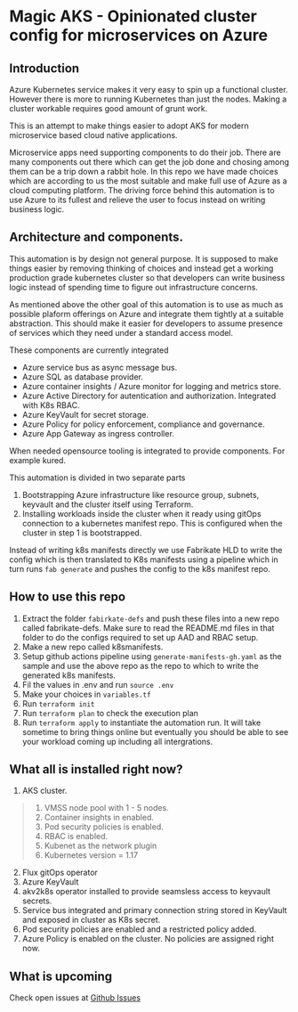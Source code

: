Magic AKS - Opinionated cluster config for microservices on Azure
===================================================================

## Introduction

Azure Kubernetes service makes it very easy to spin up a functional cluster. However there is more to running Kubernetes than just the nodes. Making a cluster workable requires good amount of grunt work.

This is an attempt to make things easier to adopt AKS for modern microservice based cloud native applications.

Microservice apps need supporting components to do their job. There are many components out there which can get the job done and chosing among them can be a trip down a rabbit hole. In this repo we have made choices which are according to us the most suitable and make full use of Azure as a cloud computing platform. The driving force behind this automation is to use Azure to its fullest and relieve the user to focus instead on writing business logic.

## Architecture and components.

This automation is by design not general purpose. It is supposed to make things easier by removing thinking of choices and instead get a working production grade kubernetes cluster so that developers can write business logic instead of spending time to figure out infrastructure concerns.

As mentioned above the other goal of this automation is to use as much as possible plaform offerings on Azure and integrate them tightly at a suitable abstraction. This should make it easier for developers to assume presence of services which they need under a standard access model.

These components are currently integrated

* Azure service bus as async message bus.
* Azure SQL as database provider.
* Azure container insights / Azure monitor for logging and metrics store.
* Azure Active Directory for autentication and authorization. Integrated with K8s RBAC.
* Azure KeyVault for secret storage.
* Azure Policy for policy enforcement, compliance and governance.
* Azure App Gateway as ingress controller.

When needed opensource tooling is integrated to provide components. For example kured.

This automation is divided in two separate parts

1. Bootstrapping Azure infrastructure like resource group, subnets, keyvault and the cluster itself using Terraform.
2. Installing workloads inside the cluster when it ready using gitOps connection to a kubernetes manifest repo. This is configured when the cluster in step 1 is bootstrapped.

Instead of writing k8s manifests directly we use Fabrikate HLD to write the config which is then translated to K8s manifests using a pipeline which in turn runs ``fab generate`` and pushes the config to the k8s manifest repo.

## How to use this repo

1. Extract the folder ``fabirkate-defs`` and push these files into a new repo called fabrikate-defs. Make sure to read the README.md files in that folder to do the configs required to set up AAD and RBAC setup.
2. Make a new repo called k8smanifests.
3. Setup github actions pipeline using ``generate-manifests-gh.yaml`` as the sample and use the above repo as the repo to which to write the generated k8s manifests.
4. Fil the values in .env and run ``source .env``
5. Make your choices in ``variables.tf``
5. Run ``terraform init``
6. Run ``terraform plan`` to check the execution plan
7. Run ``terraform apply`` to instantiate the automation run. It will take sometime to bring things online but eventually you should be able to see your workload coming up including all intergrations.

## What all is installed right now?

1. AKS cluster.
> 1. VMSS node pool with 1 - 5 nodes.
> 2. Container insights in enabled.
> 3. Pod security policies is enabled.
> 4. RBAC is enabled.
> 5. Kubenet as the network plugin
> 6. Kubernetes version = 1.17

2. Flux gitOps operator
3. Azure KeyVault
4. akv2k8s operator installed to provide seamsless access to keyvault secrets.
5. Service bus integrated and primary connection string stored in KeyVault and exposed in cluster as K8s secret.
6. Pod security policies are enabled and a restricted policy added.
7. Azure Policy is enabled on the cluster. No policies are assigned right now.

## What is upcoming
Check open issues at [Github Issues](https://github.com/sachinkundu/akstf/issues)
